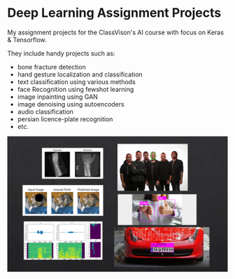 # Deep Learning Assignment Projects
My assignment projects for the ClassVison's AI course with focus on Keras &amp; Tensorflow.
  
They include handy projects such as:
* bone fracture detection
* hand gesture localization and classification
* text classification using various methods
* face Recognition using fewshot learning
* image inpainting using GAN
* image denoising using autoencoders
* audio classification
* persian licence-plate recognition
* etc.


![My Photo](overview.png)
